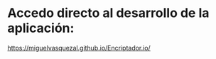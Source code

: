 # Accedo directo al desarrollo de la aplicación:

https://miguelvasquezal.github.io/Encriptador.io/
